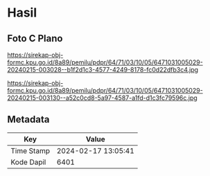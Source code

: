 # Hasil

## Foto C Plano

https://sirekap-obj-formc.kpu.go.id/8a89/pemilu/pdpr/64/71/03/10/05/6471031005029-20240215-003028--b1f2d1c3-4577-4249-8178-fc0d22dfb3c4.jpg

https://sirekap-obj-formc.kpu.go.id/8a89/pemilu/pdpr/64/71/03/10/05/6471031005029-20240215-003130--a52c0cd8-5a97-4587-a1fd-d1c3fc79596c.jpg


## Metadata

| Key        | Value               |
| ---------- | ------------------- |
| Time Stamp | 2024-02-17 13:05:41 |
| Kode Dapil | 6401                |



